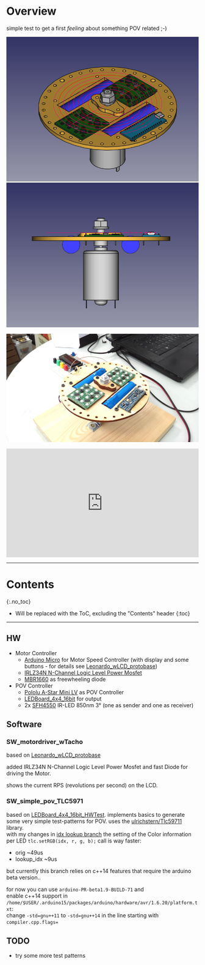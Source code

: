 # Overview
<!--lint disable list-item-indent-->
<!--lint disable list-item-bullet-indent-->

simple test to get a first *feeling* about something POV related ;-)

<div class="hoverswitch">
    <img class="pic" alt="Test Setup design front view" src="POV_testsetup__topview.png">
    <img class="pic new" alt="Test Setup design top view" src="POV_testsetup__frontview.png">
</div>

![Test Setup in real](POV_testsetup__real.jpg)

<div style="padding:56.25% 0 0 0;position:relative;">
    <iframe
        src="https://player.vimeo.com/video/277466583?color=c9ff23&title=0&byline=0&portrait=0"
        style="position:absolute;top:0;left:0;width:100%;height:100%;"
        frameborder="0"
        webkitallowfullscreen
        mozallowfullscreen
        allowfullscreesn>
    </iframe>
</div>
<script src="https://player.vimeo.com/api/player.js">
</script>

---
# Contents
{:.no_toc}

* Will be replaced with the ToC, excluding the "Contents" header
{:toc}
---

## HW

- Motor Controller
    - [Arduino Micro](https://store.arduino.cc/arduino-micro) for Motor Speed Controller (with display and some buttons - for details see [Leonardo_wLCD_protobase](https://github.com/s-light/Leonardo_wLCD_protobase))
    - [IRLZ34N N-Channel Logic Level Power Mosfet](http://www.irf.com/product-info/datasheets/data/irlz34n.pdf)
    - [MBR1660](http://www.vishay.com/docs/87590/mbr1635.pdf) as freewheeling diode
- POV Controller
    - [Pololu A-Star Mini LV](https://www.pololu.com/product/3103) as POV Controller
    - [LEDBoard_4x4_16bit](https://github.com/s-light/LEDBoard_4x4_16bit) for output
    - 2x [SFH4550](https://www.osram.com/os/ecat/Radial%20T1%203-4%20SFH%204550/com/en/class_pim_web_catalog_103489/global/prd_pim_device_2219775/) IR-LED 850nm 3° (one as sender and one as receiver)

## Software

### SW_motordriver_wTacho
based on [Leonardo_wLCD_protobase](https://github.com/s-light/Leonardo_wLCD_protobase)

added IRLZ34N N-Channel Logic Level Power Mosfet and fast Diode for driving the Motor.

shows the current RPS (revolutions per second) on the LCD.

### SW_simple_pov_TLC5971
based on [LEDBoard_4x4_16bit_HWTest](https://github.com/s-light/LEDBoard_4x4_16bit_HWTest).
implements basics to generate some very simple test-patterns for POV.
uses the [ulrichstern/Tlc59711](https://github.com/ulrichstern/Tlc59711) library.  
with my changes in [idx lookup branch](https://github.com/s-light/ulrichstern_Tlc59711/tree/lookup_idx)
the setting of the Color information per LED `tlc.setRGB(idx, r, g, b);` call is way faster:
- orig ~49us
- lookup_idx ~9us

but currently this branch relies on c++14 features that require the arduino beta version..

for now you can use `arduino-PR-beta1.9-BUILD-71` and  
enable c++14 support in `/home/$USER/.arduino15/packages/arduino/hardware/avr/1.6.20/platform.txt`:  
change `-std=gnu++11`
to `-std=gnu++14` in the line starting with `compiler.cpp.flags=`

## TODO
- try some more test patterns
